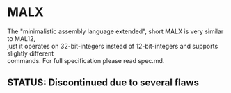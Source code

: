 # MALX
The "minimalistic assembly language extended", short MALX is very similar to MAL12,  
just it operates on 32-bit-integers instead of 12-bit-integers and supports slightly different  
commands. For full specification please read spec.md.
## STATUS: Discontinued due to several flaws
